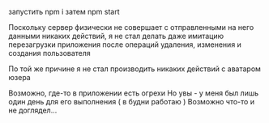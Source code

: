 запустить npm i
затем npm start

Поскольку сервер физически не совершает с отправленными на него 
данными никаких действий, я не стал делать даже имитацию перезагрузки приложения 
после операций удаления, изменения и создания пользователя

По той же причине я не стал производить никаких действий с аватаром юзера

Возможно, где-то в приложении есть огрехи
Но увы - у меня был лишь один день для его выполнения ( в будни работаю )
Возможно  что-то и не доглядел...
